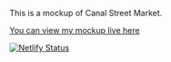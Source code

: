 This is a mockup of Canal Street Market.

<a href="https://not-canalstreetmarket.netlify.app/">You can view my mockup live here</a>

[![Netlify Status](https://api.netlify.com/api/v1/badges/d716a54e-ed38-48e7-af65-d8bc7d28813b/deploy-status)](https://app.netlify.com/sites/not-canalstreetmarket/deploys)